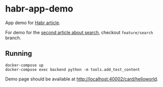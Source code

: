 # habr-app-demo

App demo for [Habr article](https://habr.com/ru/post/444446/).

For demo for the [second article about search](https://habr.com/ru/company/joom/blog/526550/), checkout `feature/search` branch.

## Running

    docker-compose up
    docker-compose exec backend python -m tools.add_test_content

Demo page should be available at [http://localhost:40002/card/helloworld](http://localhost:40002/card/helloworld).
